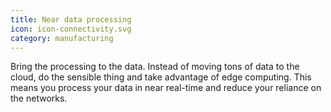```yaml
---
title: Near data processing
icon: icon-connectivity.svg
category: manufacturing
---
```


Bring the processing to the data. Instead of moving tons of data to the cloud, do the sensible thing and take advantage of edge computing. This means you process your data in near real-time and reduce your reliance on the networks.

